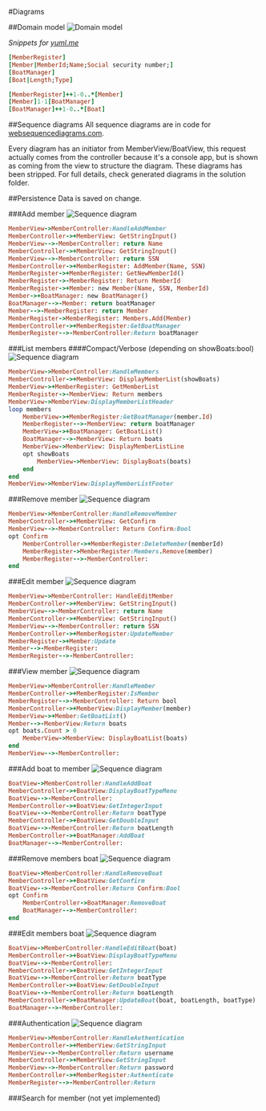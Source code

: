 #Diagrams

##Domain model
![Domain model](http://yuml.me/b7a1a0e1)

_Snippets for [yuml.me](https://yuml.me)_  

```ruby
[MemberRegister]
[Member|MemberId;Name;Social security number;]
[BoatManager]
[Boat|Length;Type]

[MemberRegister]++1-0..*[Member]
[Member]1-1[BoatManager]
[BoatManager]++1-0..*[Boat]
```

##Sequence diagrams
All sequence diagrams are in code for [websequencediagrams.com](https://www.websequencediagrams.com/).

Every diagram has an initiator from MemberView/BoatView, this request actually comes from the controller because it's a console app, but is shown as coming from the view to structure the diagram. These diagrams has been stripped. For full details, check generated diagrams in the solution folder.

##Persistence
Data is saved on change.

###Add member
![Sequence diagram](http://www.websequencediagrams.com/cgi-bin/cdraw?lz=TWVtYmVyVmlldy0-AAYGQ29udHJvbGxlcjpIYW5kbGVBZGQAIAYKABEQLT4rADYKOiBHZXRTdHJpbmdJbnB1dCgpACkHAFgFLT4tAE4RIHJldHVybiBOYW1lAARYU1NOAIEdGlJlZ2lzdGVyOiAAgVsJKE5hbWUsIFNTTgCBNwgAHQgAIxNHZXROZXcAgj0GSWQAgWgJACgKAIFtBwBeClIAgWwGACsIAEsYOiBuZXcAHwcAgQgKLAAvCQCCUwgtPitCb2F0TWFuYWcALggABgsoKQoAFAsAgnoKAIJxCWIAMwoASggAgSITAIMgBwCDeA0AggwKAII7EACETAZzLkFkZCgAhFgGAIQBCACCZhxHZXQAgT8LAIJrEACEKhQAgkQHAIE3DA&s=default)

```ruby
MemberView->MemberController:HandleAddMember
MemberController->+MemberView: GetStringInput()
MemberView-->-MemberController: return Name
MemberController->+MemberView: GetStringInput()
MemberView-->-MemberController: return SSN
MemberController->+MemberRegister: AddMember(Name, SSN)
MemberRegister->+MemberRegister: GetNewMemberId()
MemberRegister->-MemberRegister: Return MemberId
MemberRegister->+Member: new Member(Name, SSN, MemberId)
Member->+BoatManager: new BoatManager()
BoatManager-->-Member: return boatManager
Member-->-MemberRegister: return Member
MemberRegister->MemberRegister: Members.Add(Member)
MemberController->+MemberRegister:GetBoatManager
MemberRegister-->-MemberController:Return boatManager
```

###List members
####Compact/Verbose (depending on showBoats:bool)
![Sequence diagram](http://www.websequencediagrams.com/cgi-bin/cdraw?lz=IyMjQ29tcGFjdC9WZXJib3NlIChkZXBlbmRpbmcgb24gc2hvd0JvYXRzOmJvb2wpCk1lbWJlclZpZXctPgAGBkNvbnRyb2xsZXI6SGFuZGxlAB0GcwAkBwAVCi0-KwA0CjogRGlzcGxheQBLBkxpc3QoAGMJAFkOAC8HUmVnaXN0ZXI6IEdldAAsCgCBCwcAFggtPi0AWQxSZXR1cm4gbQCBBg0AgTIMAIEHBQB6EUhlYWRlcgpsb29wADMJICAgIAB7HEdldEJvYXRNYW5hZ2VyKABtBi5JZCkALwsAgR0JAIEYD3IAgSEGYgA2CgBdEgBSCwCBfgVCb2F0AIIyBQBbBgBxCwBOEACBfgdib2F0AIE1EgCCdh1MaW5lAIF0BW9wdACEAQoAggYFACUjAIQzBSgAcgUAgX8GZW5kCmVuZACCXilGb290ZXIK&s=default)

```ruby
MemberView->MemberController:HandleMembers
MemberController->+MemberView: DisplayMemberList(showBoats)
MemberView->+MemberRegister: GetMemberList
MemberRegister->-MemberView: Return members
MemberView->MemberView:DisplayMemberListHeader
loop members
    MemberView->+MemberRegister:GetBoatManager(member.Id)
    MemberRegister-->-MemberView: return boatManager
    MemberView->+BoatManager: GetBoatList()
    BoatManager-->-MemberView: Return boats
    MemberView->MemberView: DisplayMemberListLine
    opt showBoats
        MemberView->MemberView: DisplayBoats(boats)
    end
end
MemberView->MemberView:DisplayMemberListFooter
```

###Remove member
![Sequence diagram](http://www.websequencediagrams.com/cgi-bin/cdraw?lz=TWVtYmVyVmlldy0-AAYGQ29udHJvbGxlcjpIYW5kbGVSZW1vdmUAIwYKABQQLT4rADkKOiBHZXRDb25maXJtACMHAFUFLT4tAEsRIFJldHVybiAAKAc6Qm9vbApvcHQACQgKICAgIABVGVJlZ2lzdGVyOkRlbGV0AIEWByhtAIFIBUlkKQAyCwAiCACBVwgAMQkAgXQGcy4AgVkGADUHACUVAIErFAplbmQ&s=default)

```ruby
MemberView->MemberController:HandleRemoveMember
MemberController->+MemberView: GetConfirm
MemberView-->-MemberController: Return Confirm:Bool
opt Confirm
    MemberController->+MemberRegister:DeleteMember(memberId)
    MemberRegister->MemberRegister:Members.Remove(member)
    MemberRegister-->-MemberController:
end
```

###Edit member
![Sequence diagram](http://www.websequencediagrams.com/cgi-bin/cdraw?lz=TWVtYmVyVmlldy0-AAYGQ29udHJvbGxlcjogSGFuZGxlRWRpdAAiBgoAExAtPisAOAo6IEdldFN0cmluZ0lucHV0KCkAKQcAWgUtPi0ATxJyZXR1cm4gTmFtZQAEWFNTTgCBHRpSZWdpc3RlcjpVcGRhdGUAgVkNABQIAIFbCQAeBwCBfgcAgUcKADwJACkQAIFfFAo&s=default)

```ruby
MemberView->MemberController: HandleEditMember
MemberController->+MemberView: GetStringInput()
MemberView-->-MemberController: return Name
MemberController->+MemberView: GetStringInput()
MemberView-->-MemberController: return SSN
MemberController->+MemberRegister:UpdateMember
MemberRegister->+Member:Update
Member-->-MemberRegister:
MemberRegister-->-MemberController:
```

###View member
![Sequence diagram](http://www.websequencediagrams.com/cgi-bin/cdraw?lz=TWVtYmVyVmlldy0-AAYGQ29udHJvbGxlcjpIYW5kbGUAHQYKAA4QLT4rADcGUmVnaXN0ZXI6SXMAHg0AEAgtLT4tAEoRIFJldHVybiBib29sAEEaVmlldzpEaXNwbGF5AIEkBihtAIEsBSkAgQgHAIEzBgCBAgc6R2V0Qm9hdExpc3QoABoIAHQKAEgFAG4JYXRzCm9wdAAEBi5Db3VudCA-IDAKICAgIACCAxIAgQQFIACBAwcAWwkAQQUpCmVuZACBAwwAgVsU&s=default)

```ruby
MemberView->MemberController:HandleMember
MemberController->+MemberRegister:IsMember
MemberRegister-->-MemberController: Return bool
MemberController->+MemberView:DisplayMember(member)
MemberView->+Member:GetBoatList()
Member-->-MemberView:Return boats
opt boats.Count > 0
    MemberView->MemberView: DisplayBoatList(boats)
end
MemberView-->-MemberController:
```

###Add boat to member
![Sequence diagram](http://www.websequencediagrams.com/cgi-bin/cdraw?lz=Qm9hdFZpZXctPk1lbWJlckNvbnRyb2xsZXI6SGFuZGxlQWRkQm9hdAoADxAtPisANAg6RGlzcGxheUJvYXRUeXBlTWVudQoAUAktPi0AShEAMR1HZXRJbnRlZ2VySW5wdXQALB5SZXR1cm4gYgB0BwA5IERvdWJsZQAqLkxlbmd0aACBaRhNYW5hZ2VyOgCCIAgACQsAgWYV&s=default)

```ruby
BoatView->MemberController:HandleAddBoat
MemberController->+BoatView:DisplayBoatTypeMenu
BoatView-->-MemberController:
MemberController->+BoatView:GetIntegerInput
BoatView-->-MemberController:Return boatType
MemberController->+BoatView:GetDoubleInput
BoatView-->-MemberController:Return boatLength
MemberController->+BoatManager:AddBoat
BoatManager-->-MemberController:
```

###Remove members boat
![Sequence diagram](http://www.websequencediagrams.com/cgi-bin/cdraw?lz=Qm9hdFZpZXctPk1lbWJlckNvbnRyb2xsZXI6SGFuZGxlUmVtb3ZlQm9hdAoAEhAtPisANwg6R2V0Q29uZmlybQoASgktPi0ARBFSZXR1cm4gACUHOkJvb2wKb3B0AAkICiAgICAAVhJCb2F0TWFuYWcAPQUAgQgJICAgIAAQCwBcFQplbmQ&s=default)

```ruby
BoatView->MemberController:HandleRemoveBoat
MemberController->+BoatView:GetConfirm
BoatView-->-MemberController:Return Confirm:Bool
opt Confirm
    MemberController->BoatManager:RemoveBoat
    BoatManager-->-MemberController:
end
```

###Edit members boat
![Sequence diagram](http://www.websequencediagrams.com/cgi-bin/cdraw?lz=Qm9hdFZpZXctPk1lbWJlckNvbnRyb2xsZXI6SGFuZGxlRWRpdEJvYXQoYm9hdCkKABYQLT4rADsIOkRpc3BsYXlCb2F0VHlwZU1lbnUKAFcJLT4tAFERADEdR2V0SW50ZWdlcklucHV0ACweUmV0dXJuIGIAdAcAOSBEb3VibGUAKi5MZW5ndGgAgWkYTWFuYWdlcjpVcGRhdGUAgigJLAAwCwAGBlR5cGUpAIISBQAsBwCCBRU&s=default)

```ruby
BoatView->MemberController:HandleEditBoat(boat)
MemberController->+BoatView:DisplayBoatTypeMenu
BoatView-->-MemberController:
MemberController->+BoatView:GetIntegerInput
BoatView-->-MemberController:Return boatType
MemberController->+BoatView:GetDoubleInput
BoatView-->-MemberController:Return boatLength
MemberController->+BoatManager:UpdateBoat(boat, boatLength, boatType)
BoatManager-->-MemberController:
```

###Authentication
![Sequence diagram](http://www.websequencediagrams.com/cgi-bin/cdraw?lz=TWVtYmVyVmlldy0-AAYGQ29udHJvbGxlcjpIYW5kbGVBdXRoZW50aWNhdGlvbgoAFhAtPisAOwo6R2V0U3RyaW5nSW5wdXQAJgcAWgUtPi0AUBFSZXR1cm4gdXNlcm5hbWUACFRwYXNzd29yZACBHhpSZWdpc3RlcjoAgV4LAIEDCAAUCACBIxs&s=default)

```ruby
MemberView->MemberController:HandleAuthentication
MemberController->+MemberView:GetStringInput
MemberView-->-MemberController:Return username
MemberController->+MemberView:GetStringInput
MemberView-->-MemberController:Return password
MemberController->+MemberRegister:Authenticate
MemberRegister-->-MemberController:Return
```

###Search for member (not yet implemented)
